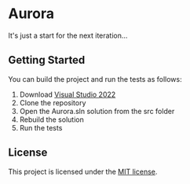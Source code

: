 # Aurora

It's just a start for the next iteration...

## Getting Started

You can build the project and run the tests as follows:

1. Download [Visual Studio 2022](https://visualstudio.microsoft.com/vs/)
2. Clone the repository
3. Open the Aurora.sln solution from the src folder
4. Rebuild the solution
5. Run the tests

## License

This project is licensed under the [MIT license](LICENSE.txt).
